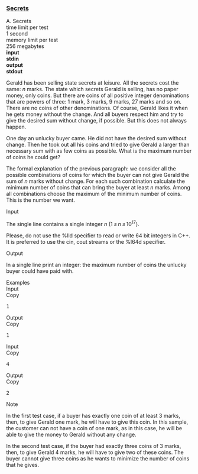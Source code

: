 <h3><a href="https://codeforces.com/contest/333/problem/A" target="_blank" rel="noopener noreferrer">Secrets</a></h3>
<div class="header"><div class="title">A. Secrets</div><div class="time-limit"><div class="property-title">time limit per test</div>1 second</div><div class="memory-limit"><div class="property-title">memory limit per test</div>256 megabytes</div><div class="input-file input-standard" style="font-weight: bold"><div class="property-title">input</div>stdin</div><div class="output-file output-standard" style="font-weight: bold"><div class="property-title">output</div>stdout</div></div><div><p>Gerald has been selling state secrets at leisure. All the secrets cost the same: <span class="tex-span"><i>n</i></span> marks. The state which secrets Gerald is selling, has no paper money, only coins. But there are coins of all positive integer denominations that are powers of three: 1 mark, 3 marks, 9 marks, 27 marks and so on. There are no coins of other denominations. Of course, Gerald likes it when he gets money without the change. And all buyers respect him and try to give the desired sum without change, if possible. But this does not always happen.</p><p>One day an unlucky buyer came. He did not have the desired sum without change. Then he took out all his coins and tried to give Gerald a larger than necessary sum with as few coins as possible. What is the maximum number of coins he could get?</p><p><span class="tex-font-style-it">The formal explanation of the previous paragraph:</span> we consider all the possible combinations of coins for which the buyer can not give Gerald the sum of <span class="tex-span"><i>n</i></span> marks without change. For each such combination calculate the minimum number of coins that can bring the buyer at least <span class="tex-span"><i>n</i></span> marks. Among all combinations choose the maximum of the minimum number of coins. This is the number we want.</p></div><div class="input-specification"><div class="section-title">Input</div><p>The single line contains a single integer <span class="tex-span"><i>n</i></span> (<span class="tex-span">1 ≤ <i>n</i> ≤ 10<sup class="upper-index">17</sup></span>).</p><p>Please, do not use the <span class="tex-font-style-tt">%lld</span> specifier to read or write 64 bit integers in С++. It is preferred to use the <span class="tex-font-style-tt">cin</span>, <span class="tex-font-style-tt">cout</span> streams or the <span class="tex-font-style-tt">%I64d</span> specifier.</p></div><div class="output-specification"><div class="section-title">Output</div><p>In a single line print an integer: the maximum number of coins the unlucky buyer could have paid with.</p></div><div class="sample-tests"><div class="section-title">Examples</div><div class="sample-test"><div class="input"><div class="title">Input<div title="Copy" data-clipboard-target="#id003893660518575025" id="id009662169826385045" class="input-output-copier">Copy</div></div><pre id="id003893660518575025">1<br></pre></div><div class="output"><div class="title">Output<div title="Copy" data-clipboard-target="#id0008164423707495483" id="id005631819309557871" class="input-output-copier">Copy</div></div><pre id="id0008164423707495483">1<br></pre></div><div class="input"><div class="title">Input<div title="Copy" data-clipboard-target="#id0005377358619860717" id="id0017472752245172085" class="input-output-copier">Copy</div></div><pre id="id0005377358619860717">4<br></pre></div><div class="output"><div class="title">Output<div title="Copy" data-clipboard-target="#id006332556621126866" id="id005285414503482787" class="input-output-copier">Copy</div></div><pre id="id006332556621126866">2<br></pre></div></div></div><div class="note"><div class="section-title">Note</div><p>In the first test case, if a buyer has exactly one coin of at least 3 marks, then, to give Gerald one mark, he will have to give this coin. In this sample, the customer can not have a coin of one mark, as in this case, he will be able to give the money to Gerald without any change.</p><p>In the second test case, if the buyer had exactly three coins of 3 marks, then, to give Gerald 4 marks, he will have to give two of these coins. The buyer cannot give three coins as he wants to minimize the number of coins that he gives.</p></div>